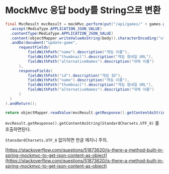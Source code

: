 # MockMvc 응답 body를 String으로 변환

```java
final MvcResult mvcResult = mockMvc.perform(put("/api/games/" + games.get(0).getId())
  .accept(MediaType.APPLICATION_JSON_VALUE)
  .contentType(MediaType.APPLICATION_JSON_VALUE)
  .content(objectMapper.writeValueAsString(body)).characterEncoding("utf-8"))
  .andDo(document("update-game",
      requestFields(
          fieldWithPath("name").description("게임 이름"),
          fieldWithPath("thumbnail").description("게임 썸네일 URL"),
          fieldWithPath("alternativeNames").description("대체 이름")
      ),
      responseFields(
          fieldWithPath("id").description("게임 ID"),
          fieldWithPath("name").description("게임 이름"),
          fieldWithPath("thumbnail").description("게임 썸네일 URL"),
          fieldWithPath("alternativeNames").description("대체 이름")
      )
  )
).andReturn();

return objectMapper.readValue(mvcResult.getResponse().getContentAsString(StandardCharsets.UTF_8), Dto.class);
```

`mvcResult.getResponse().getContentAsString(StandardCharsets.UTF_8)` 를 호출하면된다.

`StansdardCharsets.UTF_8` 없이하면 한글 깨지니 주의.

[https://stackoverflow.com/questions/51873620/is-there-a-method-built-in-spring-mockmvc-to-get-json-content-as-object](https://stackoverflow.com/questions/51873620/is-there-a-method-built-in-spring-mockmvc-to-get-json-content-as-object)